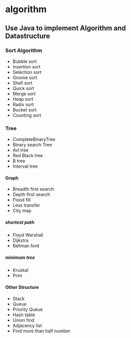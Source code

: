 # algorithm
## Use Java to implement Algorithm and Datastructure

### Sort Algorithm
- Bubble sort
- Insertion sort
- Selection sort
- Gnome sort
- Shell sort
- Quick sort
- Merge sort
- Heap sort
- Radix sort
- Bucket sort
- Counting sort

### Tree
- CompleteBinaryTree
- Binary search Tree
- Avl tree
- Red Black tree
- B tree
- Interval tree

#### Graph
- Breadth first search
- Depth first search
- Flood fill
- Less transfer
- City map

##### shortest path
- Floyd Warshall
- Dijkstra
- Bellman ford

##### minimum tree
- Kruskal
- Prim

#### Other Structure
- Stack
- Queue
- Priority Queue
- Hash table
- Union find
- Adjacency list
- Find more than half number
